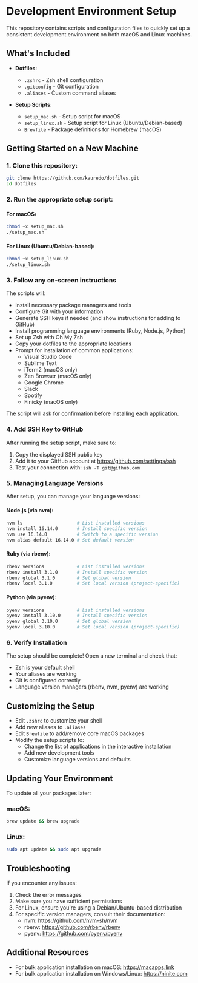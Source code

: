# Development Environment Setup

This repository contains scripts and configuration files to quickly set up a consistent development environment on both macOS and Linux machines.

## What's Included

- **Dotfiles**:

  - `.zshrc` - Zsh shell configuration
  - `.gitconfig` - Git configuration
  - `.aliases` - Custom command aliases

- **Setup Scripts**:
  - `setup_mac.sh` - Setup script for macOS
  - `setup_linux.sh` - Setup script for Linux (Ubuntu/Debian-based)
  - `Brewfile` - Package definitions for Homebrew (macOS)

## Getting Started on a New Machine

### 1. Clone this repository:

```bash
git clone https://github.com/kauredo/dotfiles.git
cd dotfiles
```

### 2. Run the appropriate setup script:

#### For macOS:

```bash
chmod +x setup_mac.sh
./setup_mac.sh
```

#### For Linux (Ubuntu/Debian-based):

```bash
chmod +x setup_linux.sh
./setup_linux.sh
```

### 3. Follow any on-screen instructions

The scripts will:

- Install necessary package managers and tools
- Configure Git with your information
- Generate SSH keys if needed (and show instructions for adding to GitHub)
- Install programming language environments (Ruby, Node.js, Python)
- Set up Zsh with Oh My Zsh
- Copy your dotfiles to the appropriate locations
- Prompt for installation of common applications:
  - Visual Studio Code
  - Sublime Text
  - iTerm2 (macOS only)
  - Zen Browser (macOS only)
  - Google Chrome
  - Slack
  - Spotify
  - Finicky (macOS only)

The script will ask for confirmation before installing each application.

### 4. Add SSH Key to GitHub

After running the setup script, make sure to:

1. Copy the displayed SSH public key
2. Add it to your GitHub account at https://github.com/settings/ssh
3. Test your connection with: `ssh -T git@github.com`

### 5. Managing Language Versions

After setup, you can manage your language versions:

#### Node.js (via nvm):

```bash
nvm ls                    # List installed versions
nvm install 16.14.0       # Install specific version
nvm use 16.14.0           # Switch to a specific version
nvm alias default 16.14.0 # Set default version
```

#### Ruby (via rbenv):

```bash
rbenv versions            # List installed versions
rbenv install 3.1.0       # Install specific version
rbenv global 3.1.0        # Set global version
rbenv local 3.1.0         # Set local version (project-specific)
```

#### Python (via pyenv):

```bash
pyenv versions            # List installed versions
pyenv install 3.10.0      # Install specific version
pyenv global 3.10.0       # Set global version
pyenv local 3.10.0        # Set local version (project-specific)
```

### 6. Verify Installation

The setup should be complete! Open a new terminal and check that:

- Zsh is your default shell
- Your aliases are working
- Git is configured correctly
- Language version managers (rbenv, nvm, pyenv) are working

## Customizing the Setup

- Edit `.zshrc` to customize your shell
- Add new aliases to `.aliases`
- Edit `Brewfile` to add/remove core macOS packages
- Modify the setup scripts to:
  - Change the list of applications in the interactive installation
  - Add new development tools
  - Customize language versions and defaults

## Updating Your Environment

To update all your packages later:

### macOS:

```bash
brew update && brew upgrade
```

### Linux:

```bash
sudo apt update && sudo apt upgrade
```

## Troubleshooting

If you encounter any issues:

1. Check the error messages
2. Make sure you have sufficient permissions
3. For Linux, ensure you're using a Debian/Ubuntu-based distribution
4. For specific version managers, consult their documentation:
   - nvm: https://github.com/nvm-sh/nvm
   - rbenv: https://github.com/rbenv/rbenv
   - pyenv: https://github.com/pyenv/pyenv

## Additional Resources

- For bulk application installation on macOS: https://macapps.link
- For bulk application installation on Windows/Linux: https://ninite.com
